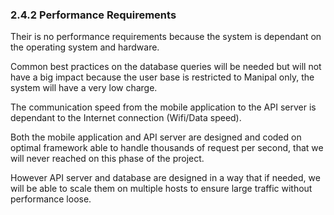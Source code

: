 ### 2.4.2 Performance Requirements

Their is no performance requirements because the system is dependant on the operating system and hardware.

Common best practices on the database queries will be needed but will not have a big impact because the user base is restricted to Manipal only, the system will have a very low charge.

The communication speed from the mobile application to the API server is dependant to the Internet connection (Wifi/Data speed).

Both the mobile application and API server are designed and coded on optimal framework able to handle thousands of request per second, that we will never reached on this phase of the project.

However API server and database are designed in a way that if needed, we will be able to scale them on multiple hosts to ensure large traffic without performance loose.
 
